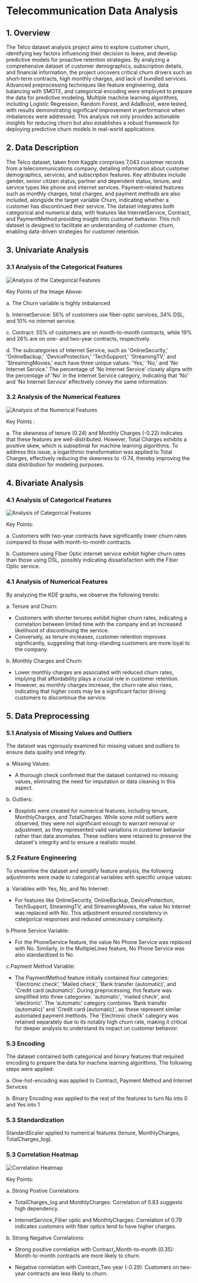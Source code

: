 # Telecommunication Data Analysis

## 1. Overview

The Telco dataset analysis project aims to explore customer churn, identifying key factors influencing their decision to leave, and develop predictive models for proactive retention strategies. By analyzing a comprehensive dataset of customer demographics, subscription details, and financial information, the project uncovers critical churn drivers such as short-term contracts, high monthly charges, and lack of bundled services. Advanced preprocessing techniques like feature engineering, data balancing with SMOTE, and categorical encoding were employed to prepare the data for predictive modeling. Multiple machine learning algorithms, including Logistic Regression, Random Forest, and AdaBoost, were tested, with results demonstrating significant improvement in performance when imbalances were addressed. This analysis not only provides actionable insights for reducing churn but also establishes a robust framework for deploying predictive churn models in real-world applications.

## 2. Data Description

The Telco dataset, taken from Kaggle comprises 7,043 customer records from a telecommunications company, detailing information about customer demographics, services, and subscription features. Key attributes include gender, senior citizen status, partner and dependent status, tenure, and service types like phone and internet services. Payment-related features such as monthly charges, total charges, and payment methods are also included, alongside the target variable Churn, indicating whether a customer has discontinued their service. The dataset integrates both categorical and numerical data, with features like InternetService, Contract, and PaymentMethod providing insight into customer behavior. This rich dataset is designed to facilitate an understanding of customer churn, enabling data-driven strategies for customer retention.

## 3. Univariate Analysis

### 3.1 Analysis of the Categorical Features

  ![Analysis of the Categorical Features](Churn.png)

  Key Points of the Image Above:

  a. The Churn variable is highly imbalanced

  b. InternetService: 56% of customers use fiber-optic services, 34% DSL, and 10% no internet service.

  c. Contract: 55% of customers are on month-to-month contracts, while 19% and 26% are on one- and two-year contracts, respectively.

  d. The subcategories of Internet Service, such as 'OnlineSecurity,' 'OnlineBackup,' 'DeviceProtection,' 'TechSupport,' 'StreamingTV,' and 'StreamingMovies,' each have three unique values: 'Yes,' 'No,' and 'No Internet Service.' The percentage of 'No Internet Service' closely aligns with the percentage of 'No' in the Internet Service category, indicating that 'No' and 'No Internet Service' effectively convey the same information.

### 3.2 Analysis of the Numerical Features

![Analysis of the Numerical Features](Log_Transformation.png)

Key Points :

a. The skewness of tenure (0.24) and Monthly Charges (-0.22) indicates that these features are well-distributed. However, Total Charges exhibits a positive skew, which is suboptimal for machine learning algorithms. To address this issue, a logarithmic transformation was applied to Total Charges, effectively reducing the skewness to -0.74, thereby improving the data distribution for modeling purposes.

## 4. Bivariate Analysis
### 4.1 Analysis of Categorical Features

![Analysis of Categorical Features](bivariate.png)

Key Points:

a. Customers with two-year contracts have significantly lower churn rates compared to those with month-to-month contracts.

b. Customers using Fiber Optic internet service exhibit higher churn rates than those using DSL, possibly indicating dissatisfaction with the Fiber Optic service.

### 4.1 Analysis of Numerical Features

By analyzing the KDE graphs, we observe the following trends:

  a. Tenure and Churn:

   - Customers with shorter tenures exhibit higher churn rates, indicating a correlation between limited time with the company and an increased likelihood of discontinuing the service.
   - Conversely, as tenure increases, customer retention improves significantly, suggesting that long-standing customers are more loyal to the company.

  b. Monthly Charges and Churn:

   - Lower monthly charges are associated with reduced churn rates, implying that affordability plays a crucial role in customer retention.
   - However, as monthly charges increase, the churn rate also rises, indicating that higher costs may be a significant factor driving customers to discontinue the service.

## 5. Data Preprocessing
### 5.1 Analysis of Missing Values and Outliers
The dataset was rigorously examined for missing values and outliers to ensure data quality and integrity.

  a. Missing Values:
   - A thorough check confirmed that the dataset contained no missing values, eliminating the need for imputation or data cleaning in this aspect.

  b. Outliers:
   - Boxplots were created for numerical features, including tenure, MonthlyCharges, and TotalCharges. While some mild outliers were observed, they were not significant enough to warrant removal or adjustment, as they represented valid variations in customer behavior rather than data anomalies. These outliers were retained to preserve the dataset's integrity and to ensure a realistic model.

### 5.2 Feature Engineering
To streamline the dataset and simplify feature analysis, the following adjustments were made to categorical variables with specific unique values:

  a. Variables with Yes, No, and No Internet:
   - For features like OnlineSecurity, OnlineBackup, DeviceProtection, TechSupport, StreamingTV, and StreamingMovies, the value No Internet was replaced with No. This adjustment ensured consistency in categorical responses and reduced unnecessary complexity.

  b.Phone Service Variable:
   - For the PhoneService feature, the value No Phone Service was replaced with No. Similarly, in the MultipleLines feature, No Phone Service was also standardized to No.

  c.Payment Method Variable:
   - The PaymentMethod feature initially contained four categories: 'Electronic check', 'Mailed check', 'Bank transfer (automatic)', and 'Credit card (automatic)'. During preprocessing, this feature was simplified into three categories: 'automatic', 'mailed check', and 'electronic'. The 'automatic' category combines 'Bank transfer (automatic)' and 'Credit card (automatic)', as these represent similar automated payment methods. The 'Electronic check' category was retained separately due to its notably high churn rate, making it critical for deeper analysis to understand its impact on customer behavior.
     
### 5.3 Encoding
The dataset contained both categorical and binary features that required encoding to prepare the data for machine learning algorithms. The following steps were applied:

  a. One-hot-encoding was applied to Contract, Payment Method and Internet Services
  
  b. Binary Encoding was applied to the rest of the features to turn No into 0 and Yes into 1

### 5.3 Standardization
StandardScaler applied to numerical features (tenure, MonthlyCharges, TotalCharges_log).

### 5.3 Correlation Heatmap 

![Correlation Heatmap](correlation_heatmap.png)

Key Points:

  a. Strong Postive Correlations
  
   - TotalCharges_log and MonthlyCharges: Correlation of 0.83 suggests high dependency.
     
   - InternetService_Fiber optic and MonthlyCharges: Correlation of 0.79 indicates customers with fiber optics tend to have higher charges.

  b.  Strong Negative Correlations:

   - Strong positive correlation with Contract_Month-to-month (0.35): Month-to-month contracts are more likely to churn.

   - Negative correlation with Contract_Two year (-0.29): Customers on two-year contracts are less likely to churn.









